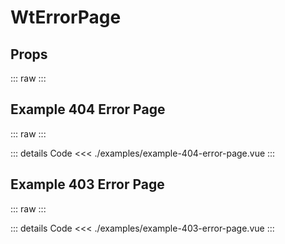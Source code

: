 <script setup>
import Docs from './wt-error-page-docs.vue';
import Example404ErrorPage from './examples/example-404-error-page.vue';
import Example403ErrorPage from './examples/example-403-error-page.vue';
</script>

# WtErrorPage

## Props

::: raw
<Docs/>
:::

## Example 404 Error Page

::: raw
<Example404ErrorPage/>
:::

::: details Code
<<< ./examples/example-404-error-page.vue
:::

## Example 403 Error Page

::: raw
<Example403ErrorPage/>
:::

::: details Code
<<< ./examples/example-403-error-page.vue
:::
